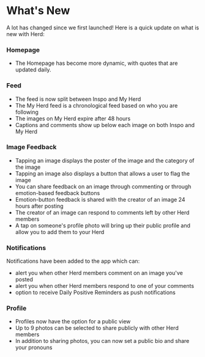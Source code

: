 # What's New

A lot has changed since we first launched! Here is a quick update on what is new with Herd:

### Homepage
 - The Homepage has become more dynamic, with quotes that are updated daily.

### Feed
 - The feed is now split between Inspo and My Herd
 - The My Herd feed is a chronological feed based on who you are following
 - The images on My Herd expire after 48 hours
 - Captions and comments show up below each image on both Inspo and My Herd

### Image Feedback
 - Tapping an image displays the poster of the image and the category of the image
 - Tapping an image also displays a button that allows a user to flag the image
 - You can share feedback on an image through commenting or through emotion-based feedback buttons
 - Emotion-button feedback is shared with the creator of an image 24 hours after posting
 - The creator of an image can respond to comments left by other Herd members
 - A tap on someone's profile photo will bring up their public profile and allow you to add them to your Herd

### Notifications
 Notifications have been added to the app which can:
 - alert you when other Herd members comment on an image you've posted
 - alert you when other Herd members respond to one of your comments
 - option to receive Daily Positive Reminders as push notifications

### Profile
 - Profiles now have the option for a public view
 - Up to 9 photos can be selected to share publicly with other Herd members
 - In addition to sharing photos, you can now set a public bio and share your pronouns
